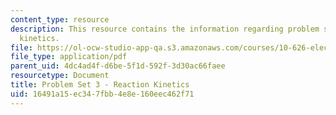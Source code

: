 ```yaml
---
content_type: resource
description: This resource contains the information regarding problem set 3 reaction
  kinetics.
file: https://ol-ocw-studio-app-qa.s3.amazonaws.com/courses/10-626-electrochemical-energy-systems-spring-2014/16491a15ec347fbb4e8e160eec462f71_MIT10_626S14_PSet_3_2014.pdf
file_type: application/pdf
parent_uid: 4dc4ad4f-d6be-5f1d-592f-3d30ac66faee
resourcetype: Document
title: Problem Set 3 - Reaction Kinetics
uid: 16491a15-ec34-7fbb-4e8e-160eec462f71
---
```

